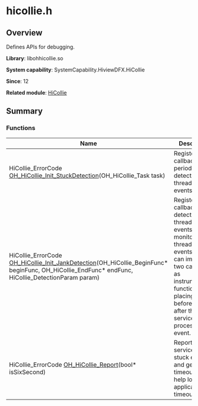 # hicollie.h


## Overview

Defines APIs for debugging.

**Library**: libohhicollie.so

**System capability**: SystemCapability.HiviewDFX.HiCollie
 

**Since**: 12

**Related module**: [HiCollie](_hi_hicollie.md)


## Summary


### Functions

| Name| Description| 
| -------- | -------- |
| HiCollie_ErrorCode [OH_HiCollie_Init_StuckDetection](_hi_hicollie.md#oh_hicollie_init_stuckdetection)(OH_HiCollie_Task task) | Registers a callback to periodically detect service thread stuck events. | 
| HiCollie_ErrorCode [OH_HiCollie_Init_JankDetection](_hi_hicollie.md#oh_hicollie_init_jankdetection)(OH_HiCollie_BeginFunc\* beginFunc, OH_HiCollie_EndFunc\* endFunc, HiCollie_DetectionParam param) | Registers a callback to detect service thread jank events. To monitor service thread jank events, you can implement two callbacks as instrumentation functions, placing them before and after the service thread processes the event.   | 
| HiCollie_ErrorCode [OH_HiCollie_Report](_hi_hicollie.md#oh_hicollie_report)(bool\* isSixSecond) | Reports service thread stuck events and generates timeout logs to help locate application timeout events. | 
